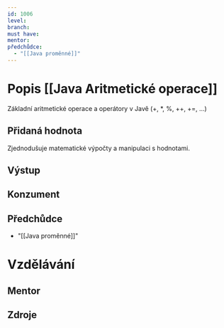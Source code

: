```yaml
---
id: 1006
level: 
branch: 
must have: 
mentor: 
předchůdce: 
  - "[[Java proměnné]]"
---
```



# Popis [[Java Aritmetické operace]]
Základní aritmetické operace a operátory v Javě (+, *, %, ++, +=, …)

## Přidaná hodnota
Zjednodušuje matematické výpočty a manipulaci s hodnotami.

## Výstup


## Konzument


## Předchůdce

  - "[[Java proměnné]]"

# Vzdělávání


## Mentor


## Zdroje